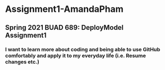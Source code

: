 # Assignment1-AmandaPham
## Spring 2021 BUAD 689: DeployModel Assignment1
### I want to learn more about coding and being able to use GitHub comfortably and apply it to my everyday life (i.e. Resume changes etc.)
